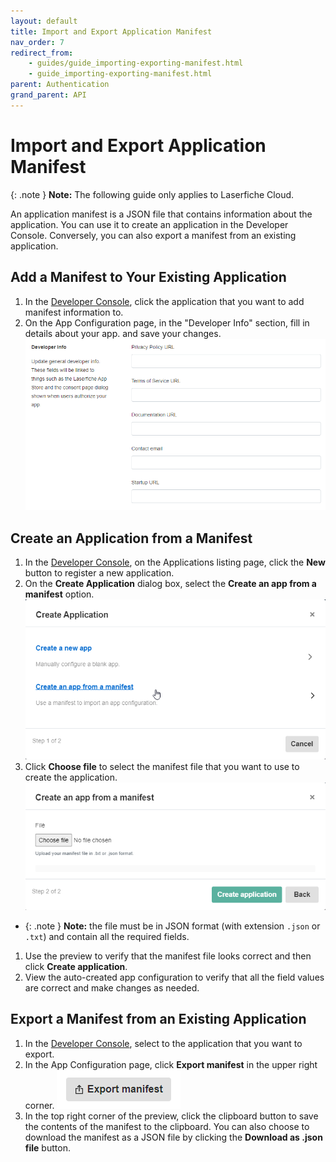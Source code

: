 ```yaml
---
layout: default
title: Import and Export Application Manifest
nav_order: 7
redirect_from:
    - guides/guide_importing-exporting-manifest.html
    - guide_importing-exporting-manifest.html
parent: Authentication
grand_parent: API
---
```

<!--Copyright (c) Laserfiche.
See LICENSE and LICENSE-CODE in the project root for license information.-->

# Import and Export Application Manifest

{: .note }
**Note:** The following guide only applies to Laserfiche Cloud.

An application manifest is a JSON file that contains information about the application. You can use it to
          create an application in the Developer Console. Conversely, you can also export a manifest from an existing
          application.

## Add a Manifest to Your Existing Application

1. In the [Developer Console](../../../getting-started/developer-console/), click the application that you want to add manifest information
            to.
1. On the App Configuration page, in the "Developer Info" section, fill in details about your app. and save your changes. ![](./assets/images/manifest-02.png)

## Create an Application from a Manifest

1. In the [Developer Console](../../../getting-started/developer-console/), on the Applications listing page, click the **New** button to register a new application.
1. On the **Create Application** dialog box, select the **Create an app from a manifest** option.
          ![](./assets/images/manifest-03.png)
1. Click **Choose file** to select the manifest file that you want to use to create the application.
          ![](./assets/images/manifest-04.png)
- {: .note } **Note:** the file must be in JSON format (with extension `.json` or
            `.txt`) and contain all the required fields.
1. Use the preview to verify that the manifest file looks correct and then click **Create
            application**.
1. View the auto-created app configuration to verify that all the field values are correct and make changes as needed.


## Export a Manifest from an Existing Application

1. In the [Developer Console](../../../getting-started/developer-console/), select to the application that you want to export.
1. In the App Configuration page, click **Export manifest** in the upper right corner.
          ![](./assets/images/manifest-05.png)
1. In the top right corner of the preview, click the clipboard button to save the contents of the manifest to the clipboard. You can also choose to download the manifest as a JSON file by clicking the **Download as .json file** button.